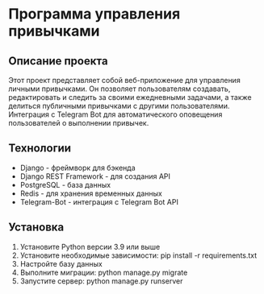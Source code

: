# Программа управления привычками

## Описание проекта

Этот проект представляет собой веб-приложение для управления личными привычками.
Он позволяет пользователям создавать,
редактировать и следить за своими ежедневными задачами,
а также делиться публичными привычками с другими пользователями.
Интеграция с Telegram Bot для автоматического оповещения пользователей о выполнении привычек.


## Технологии

- Django - фреймворк для бэкенда
- Django REST Framework - для создания API
- PostgreSQL - база данных
- Redis - для хранения временных данных
- Telegram-Bot - интеграция с Telegram Bot API


## Установка

1. Установите Python версии 3.9 или выше
2. Установите необходимые зависимости: pip install -r requirements.txt
3. Настройте базу данных
4. Выполните миграции: python manage.py migrate
5. Запустите сервер: python manage.py runserver